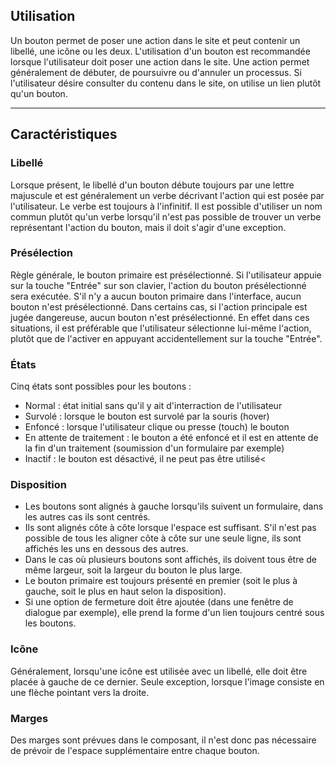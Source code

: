 <h2>Utilisation</h2>

Un bouton permet de poser une action dans le site et peut contenir un libellé, une icône ou les deux. L'utilisation d'un bouton est recommandée lorsque l'utilisateur doit poser une action dans le site. Une action permet généralement de débuter, de poursuivre ou d'annuler un processus. Si l'utilisateur désire consulter du contenu dans le site, on utilise un lien plutôt qu'un bouton.

<hr/>

<h2>Caractéristiques</h2>

<h3>Libellé</h3>
Lorsque présent, le libellé d'un bouton débute toujours par une lettre majuscule et est généralement un verbe décrivant l'action qui est posée par l'utilisateur. Le verbe est toujours à l'infinitif. Il est possible d'utiliser un nom commun plutôt qu'un verbe lorsqu'il n'est pas possible de trouver un verbe représentant l'action du bouton, mais il doit s'agir d'une exception.

<h3>Présélection</h3>

Règle générale, le bouton primaire est présélectionné. Si l'utilisateur appuie sur la touche "Entrée" sur son clavier, l'action du bouton présélectionné sera exécutée. S'il n'y a aucun bouton primaire dans l'interface, aucun bouton n'est présélectionné.
Dans certains cas, si l'action principale est jugée dangereuse, aucun bouton n'est présélectionné. En effet dans ces situations, il est préférable que l'utilisateur sélectionne lui-même l'action, plutôt que de l'activer en appuyant accidentellement sur la touche "Entrée".

<h3>États</h3>

Cinq états sont possibles pour les boutons :
    <ul class="m-u--bullet-list">
        <li>Normal : état initial sans qu'il y ait d'interraction de l'utilisateur</li>
        <li>Survolé : lorsque le bouton est survolé par la souris (hover)</li>
        <li>Enfoncé : lorsque l'utilisateur clique ou presse (touch) le bouton</li>
        <li>En attente de traitement : le bouton a été enfoncé et il est en attente de la fin d'un traitement (soumission d'un formulaire par exemple)</li>
        <li>Inactif : le bouton est désactivé, il ne peut pas être utilisé<</li>
    </ul>

<h3>Disposition</h3>
    <ul class="m-u--bullet-list">
        <li>Les boutons sont alignés à gauche lorsqu'ils suivent un formulaire, dans les autres cas ils sont centrés.</li>
        <li>Ils sont alignés côte à côte lorsque l'espace est suffisant. S'il n'est pas possible de tous les aligner côte à côte sur une seule ligne, ils sont affichés les uns en dessous des autres.</li>
        <li>Dans le cas où plusieurs boutons sont affichés, ils doivent tous être de même largeur, soit la largeur du bouton le plus large.</li>
        <li>Le bouton primaire est toujours présenté en premier (soit le plus à gauche, soit le plus en haut selon la disposition).</li>
        <li>Si une option de fermeture doit être ajoutée (dans une fenêtre de dialogue par exemple), elle prend la forme d'un lien toujours centré sous les boutons.</li>
    </ul>

<h3>Icône</h3>

Généralement, lorsqu'une icône est utilisée avec un libellé, elle doit être placée à gauche de ce dernier. Seule exception, lorsque l'image consiste en une flèche pointant vers la droite.

<h3>Marges</h3>

Des marges sont prévues dans le composant, il n'est donc pas nécessaire de prévoir de l'espace supplémentaire entre chaque bouton.